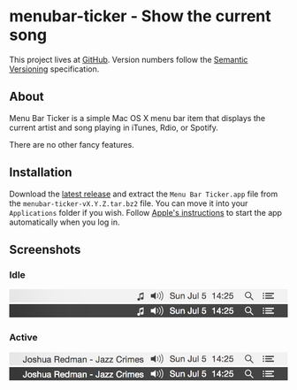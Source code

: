 # menubar-ticker - Show the current song

This project lives at [GitHub](http://github.com/serban/menubar-ticker). Version
numbers follow the [Semantic Versioning](http://semver.org) specification.


## About

Menu Bar Ticker is a simple Mac OS X menu bar item that displays the current
artist and song playing in iTunes, Rdio, or Spotify.

There are no other fancy features.


## Installation

Download the
[latest release](http://github.com/serban/menubar-ticker/releases/latest) and
extract the `Menu Bar Ticker.app` file from the `menubar-ticker-vX.Y.Z.tar.bz2`
file. You can move it into your `Applications` folder if you wish. Follow
[Apple's instructions](https://support.apple.com/kb/ph25590) to start the app
automatically when you log in.


## Screenshots

### Idle
![Light - Idle](/screenshots/light-idle.png?raw=true)
![Dark - Idle](/screenshots/dark-idle.png?raw=true)

### Active
![Light - Active](/screenshots/light-active.png?raw=true)
![Dark - Active](/screenshots/dark-active.png?raw=true)
